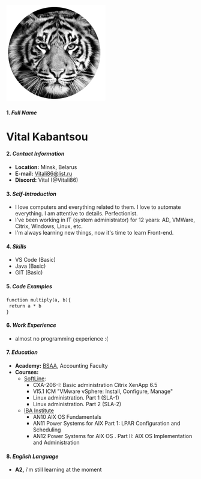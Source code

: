 ![Avatar](https://github.com/Vitali86/rsschool-cv/blob/gh-pages/ava.png?raw=true) 
#### 1. *Full Name*
# **Vital Kabantsou**
#### 2. *Contact Information*
+ **Location:** Minsk, Belarus
+ **E-mail:** Vitali86@list.ru
+ **Discord:** Vital (@Vitali86)
#### 3. *Self-Introduction*
- I love computers and everything related to them. I love to automate everything. I am attentive to details. Perfectionist.
- I've been working in IT (system administrator) for 12 years: AD, VMWare, Citrix, Windows, Linux, etc.
- I'm always learning new things, now it's time to learn Front-end.
#### 4. *Skills* 
* VS Code (Basic)
* Java (Basic)
* GIT (Basic)
#### 5. *Code Examples*
```
function multiply(a, b){
 return a * b
}
```
#### 6. *Work Experience*
* almost no programming experience :(
#### 7. *Education*
* **Academy:** [BSAA](https://baa.by/en/), Accounting Faculty
* **Courses:** 
    * [SoftLine](https://softline.ru/): 
        * CXA-206-I: Basic administration Citrix XenApp 6.5
        * VI5.1 ICM "VMware vSphere: Install, Configure, Manage"
        * Linux administration. Part 1 (SLA-1)
        * Linux administration. Part 2 (SLA-2)
    * [IBA Institute](instituteiba.by)
        * AN10 AIX OS Fundamentals
        * AN11 Power Systems for AIX Part 1: LPAR Configuration and Scheduling
        * AN12 Power Systems for AIX OS . Part II: AIX OS Implementation and Administration
#### 8. *English Language*
* **A2,** i'm still learning at the moment